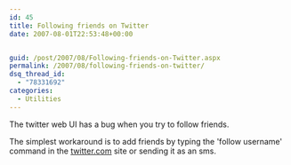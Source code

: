 ```yaml
---
id: 45
title: Following friends on Twitter
date: 2007-08-01T22:53:48+00:00


guid: /post/2007/08/Following-friends-on-Twitter.aspx
permalink: /2007/08/following-friends-on-twitter/
dsq_thread_id:
  - "78331692"
categories:
  - Utilities
---
```

<p>The twitter web UI has a&nbsp;bug when you try to follow friends.</p> <p>The simplest workaround is to add friends by typing&nbsp;the 'follow username' command in the <a href="http://www.twitter.com">twitter.com</a>&nbsp;site or sending it as an sms.</p>